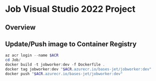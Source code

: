﻿# **Job** Visual Studio 2022 Project

## Overview

## Update/Push image to Container Registry

```powershell
az acr login --name $ACR
cd Job/
docker build -t jobworker:dev -f Dockerfile .
docker tag jobworker:dev "$ACR.azurecr.io/bases-jet/jobworker:dev"
docker push "$ACR.azurecr.io/bases-jet/jobworker:dev"
```
